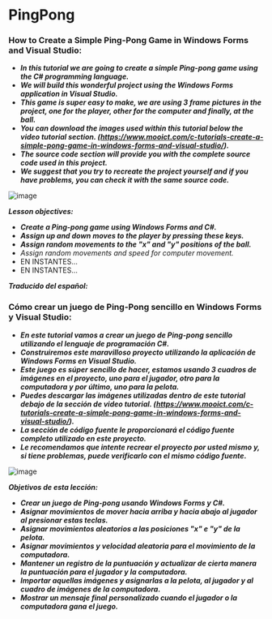 # PingPong

### How to Create a Simple Ping-Pong Game in Windows Forms and Visual Studio:

- **_In this tutorial we are going to create a simple Ping-pong game using the C# programming language._**
- **_We will build this wonderful project using the Windows Forms application in Visual Studio._**
- **_This game is super easy to make, we are using 3 frame pictures in the project, one for the player, other for the computer and finally, at the ball._**
- **_You can download the images used within this tutorial below the video tutorial section. (https://www.mooict.com/c-tutorials-create-a-simple-pong-game-in-windows-forms-and-visual-studio/)._**
- **_The source code section will provide you with the complete source code used in this project._**
- **_We suggest that you try to recreate the project yourself and if you have problems, you can check it with the same source code._**

![image](https://github.com/Autinfit/PingPong/assets/155406623/e011c1eb-b3e5-4a44-8a40-e7e57266fb62)

**_Lesson objectives:_**

- **_Create a Ping-pong game using Windows Forms and C#._**
- **_Assign up and down moves to the player by pressing these keys._**
- **_Assign random movements to the "x" and "y" positions of the ball._**
- _Assign random movements and speed for computer movement._
- EN INSTANTES...
- EN INSTANTES...

**_Traducido del español:_**

### Cómo crear un juego de Ping-Pong sencillo en Windows Forms y Visual Studio:

- **_En este tutorial vamos a crear un juego de Ping-pong sencillo utilizando el lenguaje de programación C#._**
- **_Construiremos este maravilloso proyecto utilizando la aplicación de Windows Forms en Visual Studio._**
- **_Este juego es súper sencillo de hacer, estamos usando 3 cuadros de imágenes en el proyecto, uno para el jugador, otro para la computadora y por último, uno para la pelota._**
- **_Puedes descargar las imágenes utilizadas dentro de este tutorial debajo de la sección de video tutorial. (https://www.mooict.com/c-tutorials-create-a-simple-pong-game-in-windows-forms-and-visual-studio/)._**
- **_La sección de código fuente le proporcionará el código fuente completo utilizado en este proyecto._**
- **_Le recomendamos que intente recrear el proyecto por usted mismo y, si tiene problemas, puede verificarlo con el mismo código fuente._**

![image](https://github.com/Autinfit/PingPong/assets/155406623/91726ca5-ae26-42b6-925a-93729e24399f)

**_Objetivos de esta lección:_**

- **_Crear un juego de Ping-pong usando Windows Forms y C#._**
- **_Asignar movimientos de mover hacia arriba y hacia abajo al jugador al presionar estas teclas._**
- **_Asignar movimientos aleatorios a las posiciones "x" e "y" de la pelota._**
- **_Asignar movimientos y velocidad aleatoria para el movimiento de la computadora._**
- **_Mantener un registro de la puntuación y actualizar de cierta manera la puntuación para el jugador y la computadora._**
- **_Importar aquellas imágenes y asignarlas a la pelota, al jugador y al cuadro de imágenes de la computadora._**
- **_Mostrar un mensaje final personalizado cuando el jugador o la computadora gana el juego._**
